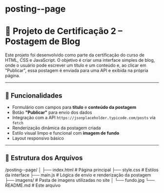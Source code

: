 # posting--page
# 📝 Projeto de Certificação 2 – Postagem de Blog

Este projeto foi desenvolvido como parte da certificação do curso de HTML, CSS e JavaScript. O objetivo é criar uma interface simples de blog, onde o usuário pode escrever um título e um conteúdo e, ao clicar em "Publicar", essa postagem é enviada para uma API e exibida na própria página.

---

## 🚀 Funcionalidades

- Formulário com campos para **título** e **conteúdo da postagem**
- Botão **"Publicar"** para envio dos dados
- Integração com a API `https://jsonplaceholder.typicode.com/posts` via `fetch`
- Renderização dinâmica da postagem criada
- Estilo visual limpo e funcional com **imagem de fundo**
- Layout responsivo básico

---

## 📂 Estrutura dos Arquivos
/posting--page/
│
├── index.html # Página principal
├── style.css # Estilos da interface
├── main.js # Lógica de envio e renderização da postagem
├── imagens/ # Pasta de imagens utilizadas no site
│ └── fundo.jpg
└── README.md # Este arquivo
